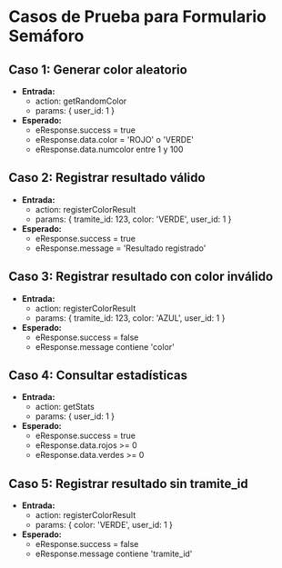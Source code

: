 # Casos de Prueba para Formulario Semáforo

## Caso 1: Generar color aleatorio
- **Entrada:**
  - action: getRandomColor
  - params: { user_id: 1 }
- **Esperado:**
  - eResponse.success = true
  - eResponse.data.color = 'ROJO' o 'VERDE'
  - eResponse.data.numcolor entre 1 y 100

## Caso 2: Registrar resultado válido
- **Entrada:**
  - action: registerColorResult
  - params: { tramite_id: 123, color: 'VERDE', user_id: 1 }
- **Esperado:**
  - eResponse.success = true
  - eResponse.message = 'Resultado registrado'

## Caso 3: Registrar resultado con color inválido
- **Entrada:**
  - action: registerColorResult
  - params: { tramite_id: 123, color: 'AZUL', user_id: 1 }
- **Esperado:**
  - eResponse.success = false
  - eResponse.message contiene 'color'

## Caso 4: Consultar estadísticas
- **Entrada:**
  - action: getStats
  - params: { user_id: 1 }
- **Esperado:**
  - eResponse.success = true
  - eResponse.data.rojos >= 0
  - eResponse.data.verdes >= 0

## Caso 5: Registrar resultado sin tramite_id
- **Entrada:**
  - action: registerColorResult
  - params: { color: 'VERDE', user_id: 1 }
- **Esperado:**
  - eResponse.success = false
  - eResponse.message contiene 'tramite_id'
